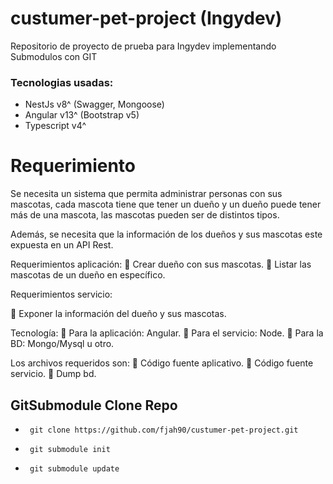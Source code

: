 # custumer-pet-project (Ingydev)
Repositorio de proyecto de prueba para Ingydev implementando Submodulos con GIT

### Tecnologias usadas:
* NestJs v8^ (Swagger, Mongoose)
* Angular v13^ (Bootstrap v5)
* Typescript v4^

# Requerimiento

Se necesita un sistema que permita administrar personas con sus mascotas, cada mascota tiene que tener un dueño y un dueño puede tener más de una mascota, las mascotas pueden ser de distintos tipos.

Además, se necesita que la información de los dueños y sus mascotas este expuesta en un API Rest.

Requerimientos aplicación:
🚩 Crear dueño con sus mascotas.
🚩 Listar las mascotas de un dueño en específico.

Requerimientos servicio:

🚩 Exponer la información del dueño y sus mascotas.

Tecnología:
🚩 Para la aplicación: Angular.
🚩 Para el servicio: Node.
🚩 Para la BD: Mongo/Mysql u otro.

Los archivos requeridos son:
🚩 Código fuente aplicativo.
🚩 Código fuente servicio.
🚩 Dump bd.

## GitSubmodule Clone Repo
-      git clone https://github.com/fjah90/custumer-pet-project.git
-      git submodule init
-      git submodule update
